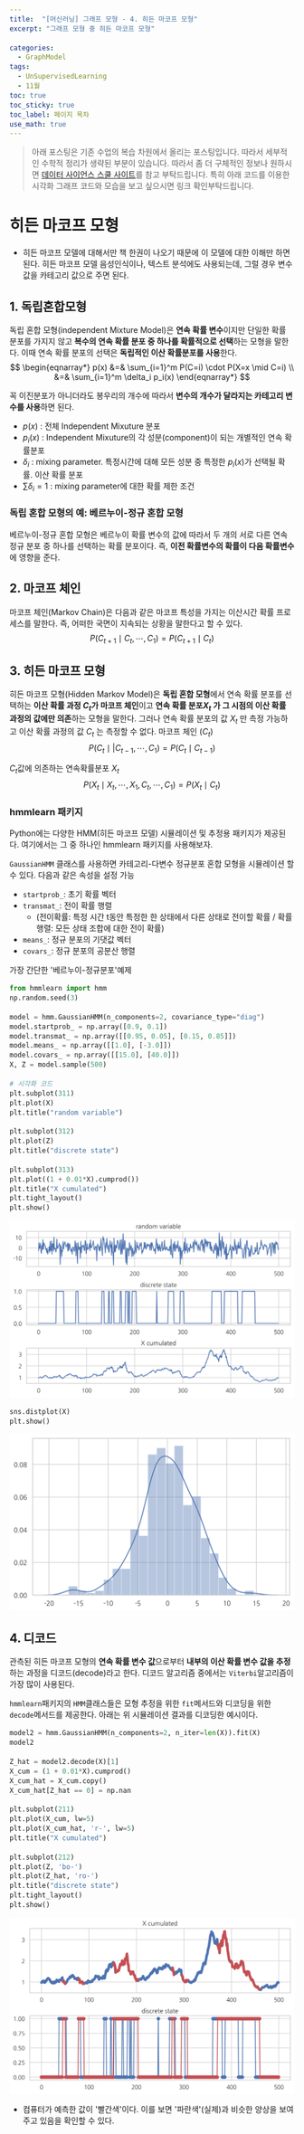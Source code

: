 ```yaml
---
title:  "[머신러닝] 그래프 모형 - 4. 히든 마코프 모형"
excerpt: "그래프 모형 중 히든 마코프 모형"

categories:
  - GraphModel
tags:
  - UnSupervisedLearning
  - 11월
toc: true
toc_sticky: true
toc_label: 페이지 목차
use_math: true
---
```

> 아래 포스팅은 기존 수업의 복습 차원에서 올리는 포스팅입니다. 따라서 세부적인 수학적 정리가 생략된 부분이 있습니다. 따라서 좀 더 구체적인 정보나 원하시면 [데이터 사이언스 스쿨 사이트](https://datascienceschool.net/03%20machine%20learning/20.01%20%ED%9E%88%EB%93%A0%20%EB%A7%88%EC%BD%94%ED%94%84%20%EB%AA%A8%ED%98%95.html)를 참고 부탁드립니다. 특히 아래 코드를 이용한 시각화 그래프 코드와 모습을 보고 싶으시면 링크 확인부탁드립니다.  


# 히든 마코프 모형
- 히든 마코프 모델에 대해서만 책 한권이 나오기 때문에 이 모델에 대한 이해만 하면 된다. 히든 마코프 모델 음성인식이나, 텍스트 분석에도 사용되는데, 그럴 경우 변수 값을 카테고리 값으로 주면 된다. 

## 1. 독립혼합모형
독립 혼합 모형(independent Mixture Model)은 **연속 확률 변수**이지만 단일한 확률 분포를 가지지 않고 **복수의 연속 확률 분포 중 하나를 확률적으로 선택**하는 모형을 말한다. 이때 연속 확률 분포의 선택은 **독립적인 이산 확률분포를 사용**한다.
$$
\begin{eqnarray*}
p(x)
&=& \sum_{i=1}^m P(C=i) \cdot P(X=x \mid C=i) \\
&=& \sum_{i=1}^m \delta_i p_i(x)
\end{eqnarray*}
$$

꼭 이진분포가 아니더라도 봉우리의 개수에 따라서 **변수의 개수가 달라지는 카테고리 변수를 사용**하면 된다.

- $p(x)$ : 전체 Independent Mixuture 분포
- $p_i(x)$ : Independent Mixuture의 각 성분(component)이 되는 개별적인 연속 확률분포
- $\delta_i$ : mixing parameter. 특정시간에 대해 모든 성분 중 특정한 $p_i(x)$가 선택될 확률. 이산 확률 분포
- $\sum\delta_i = 1$ : mixing parameter에 대한 확률 제한 조건

### 독립 혼합 모형의 예: 베르누이-정규 혼합 모형
 베르누이-정규 혼합 모형은 베르누이 확률 변수의 값에 따라서 두 개의 서로 다른 연속 정규 분포 중 하나를 선택하는 확률 분포이다. 즉, **이전 확률변수의 확률이 다음 확률변수**에 영향을 준다. 

## 2. 마코프 체인
마코프 체인(Markov Chain)은 다음과 같은 마코프 특성을 가지는 이산시간 확률 프로세스를 말한다. 즉, 어떠한 국면이 지속되는 상황을 말한다고 할 수 있다.
$$
P(C_{t+1} \mid C_t, \cdots, C_1) = P(C_{t+1} \mid C_t)
$$

## 3. 히든 마코프 모형
히든 마코프 모형(Hidden Markov Model)은 **독립 혼합 모형**에서 연속 확률 분포를 선택하는 **이산 확률 과정 $C_t$가 마코프 체인**이고 **연속 확률 분포$X_t$ 가 그 시점의 이산 확률 과정의 값에만 의존**하는 모형을 말한다. 그러나 연속 확률 분포의 값 $X_t$  만 측정 가능하고 이산 확률 과정의 값 $C_t$ 는 측정할 수 없다.
마코프 체인 ($C_t$)
$$
P(C_t \mid |C_{t-1}, \cdots, C_1) = P(C_t \mid C_{t-1})
$$

$C_t$값에 의존하는 연속확률분포 $X_t$
$$
P(X_t \mid X_t, \cdots, X_1, C_t, \cdots, C_1) = P(X_t \mid C_t)
$$


### hmmlearn 패키지
Python에는 다양한 HMM(히든 마코프 모델) 시뮬레이션 및 추정용 패키지가 제공된다. 여기에서는 그 중 하나인 hmmlearn 패키지를 사용해보자.

`GaussianHMM` 클래스를 사용하면 카테고리-다변수 정규분포 혼합 모형을 시뮬레이션 할 수 있다. 다음과 같은 속성을 설정 가능

- `startprob_`: 초기 확률 벡터
- `transmat_`: 전이 확률 행렬 
    - (전이확률: 특정 시간 t동안 특정한 한 상태에서 다른 상태로 전이할 확률 / 확률행렬: 모든 상태 조합에 대한 전이 확률)
- `means_`: 정규 분포의 기댓값 벡터
- `covars_`: 정규 분포의 공분산 행렬

가장 간단한 '베르누이-정규분포'예제

```py
from hmmlearn import hmm
np.random.seed(3)

model = hmm.GaussianHMM(n_components=2, covariance_type="diag")
model.startprob_ = np.array([0.9, 0.1])
model.transmat_ = np.array([[0.95, 0.05], [0.15, 0.85]])
model.means_ = np.array([[1.0], [-3.0]])
model.covars_ = np.array([[15.0], [40.0]])
X, Z = model.sample(500)

# 시각화 코드
plt.subplot(311)
plt.plot(X)
plt.title("random variable")

plt.subplot(312)
plt.plot(Z)
plt.title("discrete state")

plt.subplot(313)
plt.plot((1 + 0.01*X).cumprod())
plt.title("X cumulated")
plt.tight_layout()
plt.show()
```

![](assets/images/Graph5_1.png)

```py
sns.distplot(X)
plt.show()
```

![](assets/images/Graph5_2.png)


## 4. 디코드

관측된 히든 마코프 모형의 **연속 확률 변수 값**으로부터 **내부의 이산 확률 변수 값을 추정**하는 과정을 디코드(decode)라고 한다.  디코드 알고리즘 중에서는 `Viterbi`알고리즘이 가장 많이 사용된다.

`hmmlearn`패키지의 `HMM`클래스들은 모형 추정을 위한 `fit`메서드와 디코딩을 위한 `decode`메서드를 제공한다. 아래는 위 시뮬레이션 결과를 디코딩한 예시이다.

```py
model2 = hmm.GaussianHMM(n_components=2, n_iter=len(X)).fit(X)
model2

Z_hat = model2.decode(X)[1]
X_cum = (1 + 0.01*X).cumprod()
X_cum_hat = X_cum.copy()
X_cum_hat[Z_hat == 0] = np.nan

plt.subplot(211)
plt.plot(X_cum, lw=5)
plt.plot(X_cum_hat, 'r-', lw=5)
plt.title("X cumulated")

plt.subplot(212)
plt.plot(Z, 'bo-')
plt.plot(Z_hat, 'ro-')
plt.title("discrete state")
plt.tight_layout()
plt.show()
```

![](assets/images/Graph5_3.png)

- 컴퓨터가 예측한 값이 '빨간색'이다. 이를 보면 '파란색'(실제)과 비슷한 양상을 보여주고 있음을 확인할 수 있다.